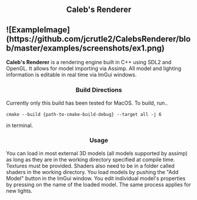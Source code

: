 <h2 align = center>Caleb's Renderer<h2>
![ExampleImage](https://github.com/jcrutle2/CalebsRenderer/blob/master/examples/screenshots/ex1.png) </h2>

**Caleb's Renderer** is a rendering engine built in C++ using SDL2 and OpenGL.
It allows for model importing via Assimp. All model and lighting information is
editable in real time via ImGui windows.


<h3 align = center>Build Directions</h3>
Currently only this build has been tested for MacOS. To build, run..

    cmake --build {path-to-cmake-build-debug} --target all -j 6

in terminal. 

<h3 align = center>Usage</h3>
You can load in most external 3D models (all models supported by assimp) 
as long as they are in the working directory specified at compile time. Textures
must be provided. Shaders also need to be in a folder called shaders in the working 
directory. You load models by pushing the "Add Model" button in the ImGui 
window. You edit individual model's properties by pressing on the name of the loaded 
model. The same process applies for new lights.
